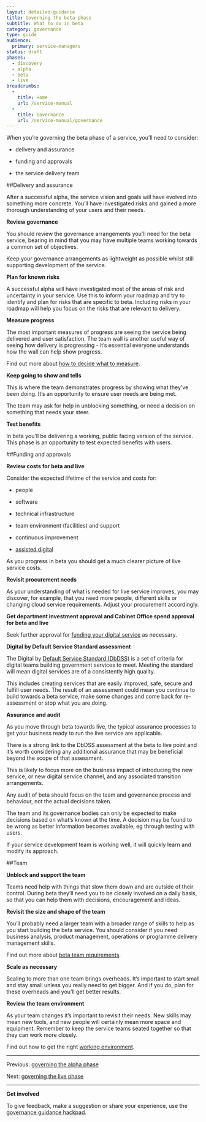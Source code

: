 ```yaml
---
layout: detailed-guidance
title: Governing the beta phase
subtitle: What to do in beta
category: governance
type: guide
audience:
  primary: service-managers
status: draft
phases:
  - discovery
  - alpha
  - beta
  - live
breadcrumbs:
  -
    title: Home
    url: /service-manual
  -
    title: Governance
    url: /service-manual/governance
---
```


When you’re governing the beta phase of a service, you’ll need to consider:

* delivery and assurance

* funding and approvals

* the service delivery team

##Delivery and assurance

After a successful alpha, the service vision and goals will have evolved into something more concrete. You’ll have investigated risks and gained a more thorough understanding of your users and their needs.

**Review governance**

You should review the governance arrangements you’ll need for the beta service, bearing in mind that you may have multiple teams working towards a common set of objectives.

Keep your governance arrangements as lightweight as possible whilst still supporting development of the service.

**Plan for known risks**

A successful alpha will have investigated most of the areas of risk and uncertainty in your service. Use this to inform your roadmap and try to identify and plan for risks that are specific to beta. 
Including risks in your roadmap will help you focus on the risks that are relevant to delivery.

**Measure progress**

The most important measures of progress are seeing the service being delivered and user satisfaction. The team wall is another useful way of seeing how delivery is progressing - it’s essential everyone understands how the wall can help show progress.

Find out more about [how to decide what to measure](../measurement/other-kpis.html#decide-what-to-measure).

**Keep going to show and tells**

This is where the team demonstrates progress by showing what they’ve been doing. It’s an opportunity to ensure user needs are being met.

The team may ask for help in unblocking something, or need a decision on something that needs your steer.

**Test benefits**

In beta you’ll be delivering a working, public facing version of the service. This phase is an opportunity to test expected benefits with users.

##Funding and approvals

**Review costs for beta and live**

Consider the expected lifetime of the service and costs for:

* people

* software

* technical infrastructure 

* team environment (facilities) and support

* continuous improvement

* [assisted digital](../assisted-digital/)


As you progress in beta you should get a much clearer picture of live service costs.

**Revisit procurement needs**

As your understanding of what is needed for live service improves, you may discover, for example, that you need more people, different skills or changing cloud service requirements. Adjust your procurement accordingly.

**Get department investment approval and Cabinet Office spend approval for beta and live**

Seek further approval for [funding your digital service](funding-your-digital-service.html) as necessary.

**Digital by Default Service Standard assessment**

The Digital by [Default Service Standard (DbDSS)](../digital-by-default) is a set of criteria for digital teams building government services to meet. Meeting the standard will mean digital services are of a consistently high quality.

This includes creating services that are easily improved, safe, secure and fulfill user needs. The result of an assessment could mean you continue to build towards a beta service, make some changes and come back for re-assessment or stop what you are doing.

**Assurance and audit**

As you move through beta towards live, the typical assurance processes to get your business ready to run the live service are applicable.

There is a strong link to the DbDSS assessment at the beta to live point and it’s worth considering any additional assurance that may be beneficial beyond the scope of that assessment. 

This is likely to focus more on the business impact of introducing the new service, or new digital service channel, and any associated transition arrangements.

Any audit of beta should focus on the team and governance process and behaviour, not the actual decisions taken.

The team and its governance bodies can only be expected to make decisions based on what’s known at the time. A decision may be found to be wrong as better information becomes available, eg through testing with users. 

If your service development team is working well, it will quickly learn and modify its approach.

##Team

**Unblock and support the team**

Teams need help with things that slow them down and are outside of their control. During beta they’ll need you to be closely involved on a daily basis, so that you can help them with decisions, encouragement and ideas.

**Revisit the size and shape of the team**

You’ll probably need a larger team with a broader range of skills to help as you start building the beta service. You should consider if you need business analysis, product management, operations or programme delivery management skills.

Find out more about [beta team requirements](../phases/beta.html#team-requirements).

**Scale as necessary**

Scaling to more than one team brings overheads. It’s important to start small and stay small unless you really need to get bigger. And if you do, plan for these overheads and you’ll get better results.

**Review the team environment**

As your team changes it’s important to revisit their needs. New skills may mean new tools, and new people will certainly mean more space and equipment. Remember to keep the service teams seated together so that they can work more closely.

Find out how to get the right [working environment](../the-team/working-environment.html).

<hr>

Previous: [governing the alpha phase](../governance/governing-the-alpha-phase.html)

Next: [governing the live phase](../governance/governing-the-live-phase.html)

<hr>

**Get involved**

To give feedback, make a suggestion or share your experience, use the [governance guidance hackpad](https://gds-governance-guidance.hackpad.com/Governing-the-beta-phase-hzkfbXYRSpa).